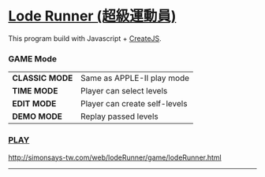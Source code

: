 [Lode Runner (超級運動員)](http://simonsays-tw.com/LodeRunner)
=========================

This program build with Javascript + [CreateJS](http://www.createjs.com).

### GAME Mode
<table>
<tr>
<td><b>CLASSIC MODE</b></td> 
<td>Same as APPLE-II play mode</td>
</tr>

<tr>
<td><b>TIME MODE</b></td> 
<td>Player can select levels</td>
</tr>

<tr>
<td><b>EDIT MODE</b></td> 
<td>Player can create self-levels</td>
</tr>

<tr>
<td><b>DEMO MODE</b></td> 
<td>Replay passed levels</td>
</tr>

</table>

### [PLAY](http://goo.gl/KgmXhh)
http://simonsays-tw.com/web/lodeRunner/game/lodeRunner.html

------------------------------------
